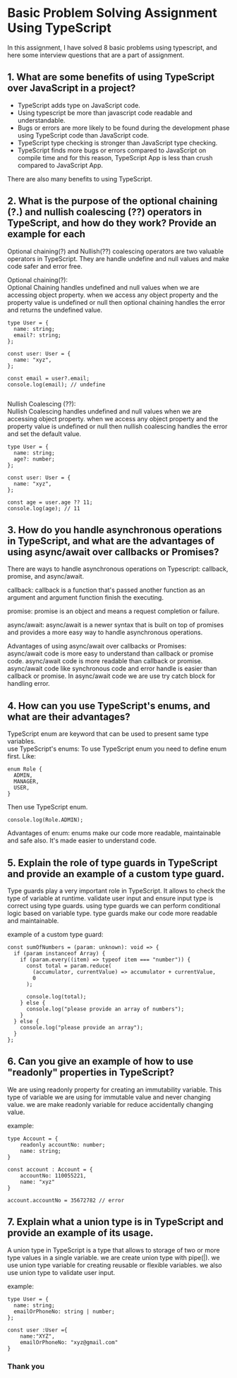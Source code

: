 
# Basic Problem Solving Assignment Using TypeScript

In this assignment, I have solved 8 basic problems using typescript, and here some interview questions that are a part of assignment.



## 1. What are some benefits of using TypeScript over JavaScript in a project?

* TypeScript adds type on JavaScript code. 
* Using typescript be more than javascript code readable and understandable.
* Bugs or errors are more likely to be found during the development phase using TypeScript code than JavaScript code.
* TypeScript type checking is stronger than JavaScript type checking.
* TypeScript finds more bugs or errors compared to JavaScript on compile time and for this reason, TypeScript App is less than crush compared to JavaScript App.


There are also many benefits to using TypeScript.

## 2. What is the purpose of the optional chaining (?.) and nullish coalescing (??) operators in TypeScript, and how do they work? Provide an example for each

Optional chaining(?) and Nullish(??) coalescing operators are two valuable operators in TypeScript. They are handle undefine and null values and make code safer and error free.

Optional chaining(?):  
Optional Chaining handles undefined and null values when we are accessing  object property. when we access any object property and the property value is undefined or null then optional chaining handles the error and returns the undefined value.

```
type User = {
  name: string;
  email?: string;
};

const user: User = {
  name: "xyz",
};

const email = user?.email;
console.log(email); // undefine


```

Nullish Coalescing (??):  
Nullish Coalescing handles undefined and null values when we are accessing object property. when we access any object property and the property value is undefined or null then nullish coalescing handles the error and set the default value.

```
type User = {
  name: string;
  age?: number;
};

const user: User = {
  name: "xyz",
};

const age = user.age ?? 11;
console.log(age); // 11
```

## 3. How do you handle asynchronous operations in TypeScript, and what are the advantages of using async/await over callbacks or Promises?

There are ways to handle asynchronous operations on Typescript: callback, promise, and async/await.

callback: callback is a function that's passed another function as an argument and argument function finish the  executing. 

promise: promise is an object and means a request completion or failure.

async/await: async/await is a newer syntax that is built on top of promises and provides a more easy way to handle asynchronous operations.  


Advantages of using async/await over callbacks or Promises:  
async/await code is more easy to understand than callback or promise code. async/await code is more readable than callback or promise. async/await code like synchronous code and error handle is easier than callback or promise. In async/await code we are use try catch block for handling error.  


## 4. How can you use TypeScript's enums, and what are their advantages?

TypeScript enum are keyword that can be used to present same type variables.  
use TypeScript's enums: To use TypeScript enum you need to define enum first. Like:  
```
enum Role {
  ADMIN,
  MANAGER,
  USER,
}
```
Then use TypeScript enum.
```
console.log(Role.ADMIN);
```   

Advantages of enum: enums make our code more readable, maintainable and safe also. It's made easier to understand code.


## 5. Explain the role of type guards in TypeScript and provide an example of a custom type guard.

Type guards play a very important role in TypeScript. It allows to check the type of variable at runtime. validate user input and ensure input type is correct using type guards. using type guards we can perform conditional logic based on variable type. type guards make our code more readable and maintainable.

example of a custom type guard:  
```
const sumOfNumbers = (param: unknown): void => {
  if (param instanceof Array) {
    if (param.every((item) => typeof item === "number")) {
      const total = param.reduce(
        (accumulator, currentValue) => accumulator + currentValue,
        0
      );

      console.log(total);
    } else {
      console.log("please provide an array of numbers");
    }
  } else {
    console.log("please provide an array");
  }
};
```

## 6. Can you give an example of how to use "readonly" properties in TypeScript?

We are using readonly property for creating an immutability variable. This type of variable we are using for immutable value and never changing value. we are make readonly variable for reduce accidentally changing value.  

example:  
```
type Account = {
    readonly accountNo: number;
    name: string;
}

const account : Account = {
    accountNo: 110055221,
    name: "xyz"
}

account.accountNo = 35672782 // error
```

## 7. Explain what a union type is in TypeScript and provide an example of its usage.

A union type in TypeScript is a type that allows to storage of two or more type values in a single variable. we are create union type with pipe(|). we use union type variable for creating reusable or flexible variables. we also use union type to validate user input.  

example:
```
type User = {
  name: string;
  emailOrPhoneNo: string | number;
};

const user :User ={
    name:"XYZ",
    emailOrPhoneNo: "xyz@gmail.com"
}

```

### Thank you